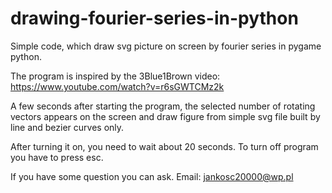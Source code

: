 # drawing-fourier-series-in-python
Simple code, which draw svg picture on screen by fourier series in pygame python.

The program is inspired by the 3Blue1Brown video:
https://www.youtube.com/watch?v=r6sGWTCMz2k

A few seconds after starting the program, the selected number of rotating vectors appears on the screen and draw figure from simple svg file built by line and bezier curves only.

After turning it on, you need to wait about 20 seconds.
To turn off program you have to press esc.

If you have some question you can ask.
Email: jankosc20000@wp.pl
